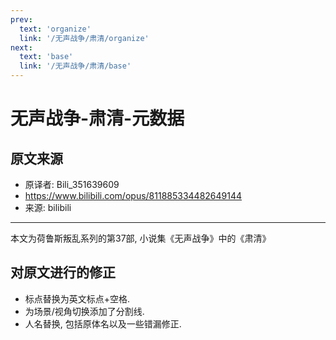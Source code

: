 ```yaml
---
prev:
  text: 'organize'
  link: '/无声战争/肃清/organize'
next:
  text: 'base'
  link: '/无声战争/肃清/base'
---
```


# 无声战争-肃清-元数据

## 原文来源

+ 原译者: Bili_351639609
+ <https://www.bilibili.com/opus/811885334482649144>
+ 来源: bilibili

--------

本文为荷鲁斯叛乱系列的第37部, 小说集《无声战争》中的《肃清》

## 对原文进行的修正

+ 标点替换为英文标点+空格.
+ 为场景/视角切换添加了分割线.
+ 人名替换, 包括原体名以及一些错漏修正.
